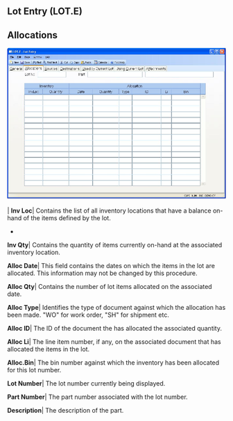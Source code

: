 ## Lot Entry (LOT.E)
<PageHeader />

## Allocations

![](./LOT-E-2.jpg)

| **Inv Loc**|  Contains the list of all inventory locations that have a
balance on-hand of the items defined by the lot.

-  
**Inv Qty**|  Contains the quantity of items currently on-hand at the
associated inventory location.

**Alloc Date**|  This field contains the dates on which the items in the lot
are allocated. This information may not be changed by this procedure.

**Alloc Qty**|  Contains the number of lot items allocated on the associated
date.

**Alloc Type**|  Identifies the type of document against which the allocation
has been made. "WO" for work order, "SH" for shipment etc.

**Alloc ID**|  The ID of the document the has allocated the associated
quantity.

**Alloc Li**|  The line item number, if any, on the associated document that
has allocated the items in the lot.

**Alloc.Bin**|  The bin number against which the inventory has been allocated
for this lot number.

**Lot Number**|  The lot number currently being displayed.

**Part Number**|  The part number associated with the lot number.

**Description**|  The description of the part.


<badge text= "Version 8.10.57 " vertical="middle" />

<PageFooter />
